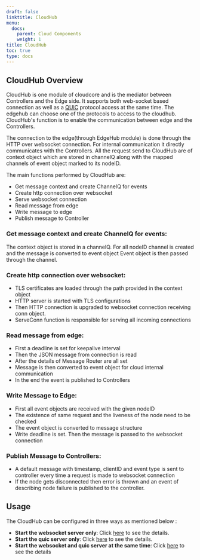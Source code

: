 ```yaml
---
draft: false
linktitle: CloudHub
menu:
  docs:
    parent: Cloud Components
    weight: 1
title: CloudHub
toc: true
type: docs
---
```

## CloudHub Overview

CloudHub is one module of cloudcore and is the mediator between Controllers and the Edge side. It supports both web-socket based connection as well as a [QUIC](https://quicwg.org/ops-drafts/draft-ietf-quic-applicability.html) protocol access at the same time.
The edgehub can choose one of the protocols to access to the cloudhub. CloudHub's function is to enable the communication between edge and the Controllers.

The connection to the edge(through EdgeHub module) is done through the HTTP over websocket connection.
For internal communication it directly communicates with the Controllers.
All the request send to CloudHub are of context object which are stored in channelQ along with the
mapped channels of event object marked to its nodeID.


The main functions performed by CloudHub are:

- Get message context and create ChannelQ for events
- Create http connection over websocket
- Serve websocket connection
- Read message from edge
- Write message to edge
- Publish message to Controller


### Get message context and create ChannelQ for events:

The context object is stored in a channelQ.
For all nodeID channel is created and the message is converted to event object
Event object is then passed through the channel.

### Create http connection over websocket:

- TLS certificates are loaded through the path provided in the context object
- HTTP server is started with TLS configurations
- Then HTTP connection is upgraded to websocket connection receiving conn object.
- ServeConn function is responsible for serving all incoming connections

### Read message from edge:

- First a deadline is set for keepalive interval
- Then the JSON message from connection is read
- After the details of Message Router are all set
- Message is then converted to event object for cloud internal communication
- In the end the event is published to Controllers

### Write Message to Edge:

- First all event objects are received with the given nodeID
- The existence of same request and the liveness of the node need to be checked
- The event object is converted to message structure
- Write deadline is set. Then the message is passed to the websocket connection

### Publish Message to Controllers:

- A default message with timestamp, clientID and event type is sent to controller
    every time a request is made to websocket connection
- If the node gets disconnected then error is thrown and an event of describing
    node failure is published to the controller.

## Usage

The CloudHub can be configured in three ways as mentioned below :

- **Start the websocket server only**: Click [here](https://github.com/kubeedge/kubeedge/tree/master/docs/proposals/quic-design.md#start-the-websocket-server-only) to see the details.
- **Start the quic server only**: Click [here](https://github.com/kubeedge/kubeedge/tree/master/docs/proposals/quic-design.md#start-the-quic-server-only) to see the details.
- **Start the websocket and quic server at the same time**: Click [here](https://github.com/kubeedge/kubeedge/tree/master/docs/proposals/quic-design.md#start-the-websocket-and-quic-server-at-the-same-time) to see the details
